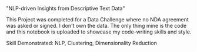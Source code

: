 
"NLP-driven Insights from Descriptive Text Data"

This Project was completed for a Data Challenge where no NDA agreement was asked or signed.
I don't own the data. The only thing mine is the code and this notebook is uploaded to showcase my code-writing skills and style.

Skill Demonstrated: NLP, Clustering, Dimensionality Reduction
